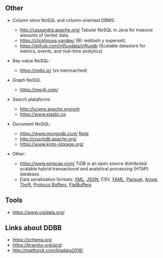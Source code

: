 Other
-----

* Column store NoSQL and column-oriented DBMS:

  * http://cassandra.apache.org/  Tabular NoSQL in Java for massive amounts of (write) data.
  * https://clickhouse.yandex/ (BI: reddash y superset).
  * https://github.com/influxdata/influxdb (Scalable datastore for metrics, events, and real-time analytics)

* Key-value NoSQL:

  * https://redis.io/ (vs memcached)

* Graph NoSQL

  * https://neo4j.com/

* Search plataforms

  * http://lucene.apache.org/solr
  * https://www.elastic.co

* Document NoSQL:

  * https://www.mongodb.com/ [Note](databases/mongo.md)
  * http://couchdb.apache.org/
  * https://www.kinto-storage.org/

* Other:

  * https://www.pingcap.com/ TiDB is an open source distributed scalable hybrid transactional and analytical processing (HTAP) database.
  * Data serialization formats: [XML](https://www.w3.org/TR/REC-xml/), [JSON](https://json.org/), CSV, [YAML](https://noyaml.com/), [Parquet](https://parquet.apache.org/), [Arrow](https://arrow.apache.org/), [Thrift](https://thrift.apache.org/), [Protocol Buffers](https://developers.google.com/protocol-buffers/), [FlatBuffers](https://google.github.io/flatbuffers/)

Tools
-----
* https://www.visidata.org/


Links about DDBB
-----------------

* https://schema.org
* https://brandur.org/acid
* http://mattturck.com/bigdata2018/
